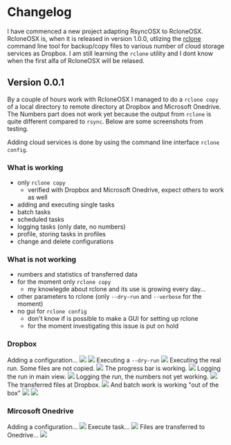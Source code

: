# Changelog

I have commenced a new project adapting RsyncOSX to RcloneOSX. RcloneOSX is, when it is released in version 1.0.0, utlizing the [rclone](https://rclone.org) command line tool for backup/copy files to various number of cloud storage services as Dropbox. I am still learning the `rclone` utility and I dont know when the first alfa of RcloneOSX will be relased.

## Version 0.0.1

By a couple of hours work with RcloneOSX I managed to do a `rclone copy` of a local directory to remote directory at Dropbox and Microsoft Onedrive. The Numbers part does not work yet because the output from `rclone` is quite different compared to `rsync`. Below are some screenshots from testing.

Adding cloud services is done by using the command line interface `rclone config`.

### What is working

* only `rclone copy`
  - verified with Dropbox and Microsoft Onedrive, expect others to work as well
* adding and executing single tasks
* batch tasks
* scheduled tasks
* logging tasks (only date, no numbers)
* profile, storing tasks in profiles
* change and delete configurations

### What is not working

* numbers and statistics of transferred data
* for the moment only `rclone copy`
  - my knowlegde about rclone and its use is growing every day...
* other parameters to rclone (only `--dry-run` and `--verbose` for the moment)
* no gui for `rclone config`
  - don't know if is possible to make a GUI for setting up rclone
  - for the moment investigating this issue is put on hold

### Dropbox

Adding a configuration...
![](Screenshots/rclone1.png)
![](Screenshots/rclone2.png)
Executing a `--dry-run`
![](Screenshots/rclone3.png)
Executing the real run. Some files are not copied.
![](Screenshots/rclone4.png)
The progress bar is working.
![](Screenshots/rclone5.png)
Logging the run in main view.
![](Screenshots/rclone6.png)
Logging the run, the numbers not yet working.
![](Screenshots/rclone7.png)
The transferred files at Dropbox.
![](Screenshots/rclone8.png)
And batch work is working "out of the box"
![](Screenshots/rclone9.png)
![](Screenshots/rclone10.png)

### Mircosoft Onedrive

Adding a configuration...
![](Screenshots/onedrive1.png)
Execute task...
![](Screenshots/onedrive2.png)
Files are transferred to Onedrive...
![](Screenshots/onedrive3.png)
